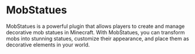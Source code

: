 # MobStatues
 MobStatues is a powerful plugin that allows players to create and manage decorative mob statues in Minecraft. With MobStatues, you can transform mobs into stunning statues, customize their appearance, and place them as decorative elements in your world.
